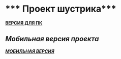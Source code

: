 # *** Проект шустрика***
[**ВЕРСИЯ ДЛЯ ПК**](https://sereoja20.github.io/SprintX-2.0/April%2012th/index(%D0%B5%D1%81%D0%BB%D0%B8%20%D0%BD%D0%B5%20%D0%B7%D0%B0%D0%BF%D1%83%D1%81%D1%82%D0%B8%D1%82%D1%81%D1%8F%20%D0%BE%D1%81%D0%BD%D0%BE%D0%B2%D0%BD%D0%BE%D0%B9).html)
## ***Мобильная версия проекта***
[***МОБИЛЬНАЯ ВЕРСИЯ***](https://sereoja20.github.io/SprintX-2.0/April%2012th/index%20test.html)



